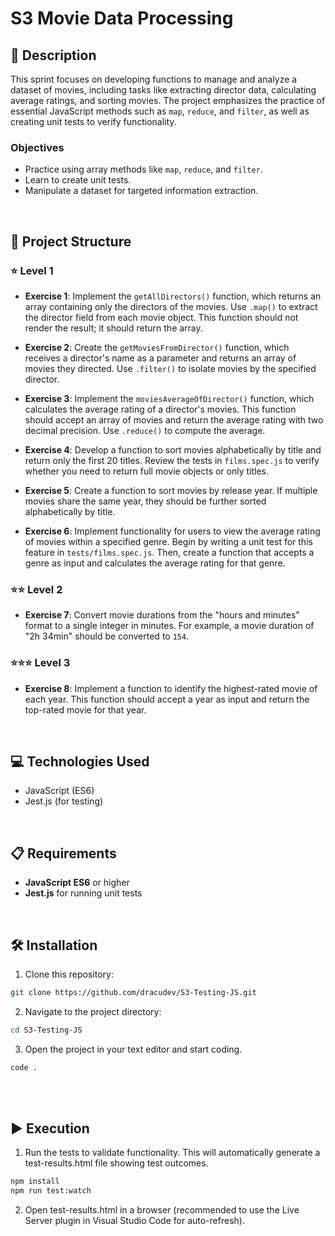 # S3 Movie Data Processing

## 📄 Description

This sprint focuses on developing functions to manage and analyze a dataset of movies, including tasks like extracting director data, calculating average ratings, and sorting movies. The project emphasizes the practice of essential JavaScript methods such as `map`, `reduce`, and `filter`, as well as creating unit tests to verify functionality.

### Objectives

- Practice using array methods like `map`, `reduce`, and `filter`.
- Learn to create unit tests.
- Manipulate a dataset for targeted information extraction.

<br>

## 📐 Project Structure

### ⭐ Level 1

- **Exercise 1**: Implement the `getAllDirectors()` function, which returns an array containing only the directors of the movies. Use `.map()` to extract the director field from each movie object. This function should not render the result; it should return the array.

- **Exercise 2**: Create the `getMoviesFromDirector()` function, which receives a director's name as a parameter and returns an array of movies they directed. Use `.filter()` to isolate movies by the specified director.

- **Exercise 3**: Implement the `moviesAverageOfDirector()` function, which calculates the average rating of a director's movies. This function should accept an array of movies and return the average rating with two decimal precision. Use `.reduce()` to compute the average.

- **Exercise 4**: Develop a function to sort movies alphabetically by title and return only the first 20 titles. Review the tests in `films.spec.js` to verify whether you need to return full movie objects or only titles.

- **Exercise 5**: Create a function to sort movies by release year. If multiple movies share the same year, they should be further sorted alphabetically by title.

- **Exercise 6**: Implement functionality for users to view the average rating of movies within a specified genre. Begin by writing a unit test for this feature in `tests/films.spec.js`. Then, create a function that accepts a genre as input and calculates the average rating for that genre.

### ⭐⭐ Level 2

- **Exercise 7**: Convert movie durations from the "hours and minutes" format to a single integer in minutes. For example, a movie duration of "2h 34min" should be converted to `154`.

### ⭐⭐⭐ Level 3

- **Exercise 8**: Implement a function to identify the highest-rated movie of each year. This function should accept a year as input and return the top-rated movie for that year.

<br>

## 💻 Technologies Used

- JavaScript (ES6)
- Jest.js (for testing)

<br>

## 📋 Requirements

- **JavaScript ES6** or higher
- **Jest.js** for running unit tests

<br>

## 🛠️ Installation

1. Clone this repository: 
  ```bash
  git clone https://github.com/dracudev/S3-Testing-JS.git
  ```
2. Navigate to the project directory: 
  ```bash
  cd S3-Testing-JS
  ```
3. Open the project in your text editor and start coding.
  ```bash
  code .
  ```

<br>

<br>

## ▶️ Execution

1. Run the tests to validate functionality. This will automatically generate a test-results.html file showing test outcomes.
  ```bash
  npm install
  npm run test:watch
  ```

2. Open test-results.html in a browser (recommended to use the Live Server plugin in Visual Studio Code for auto-refresh).

